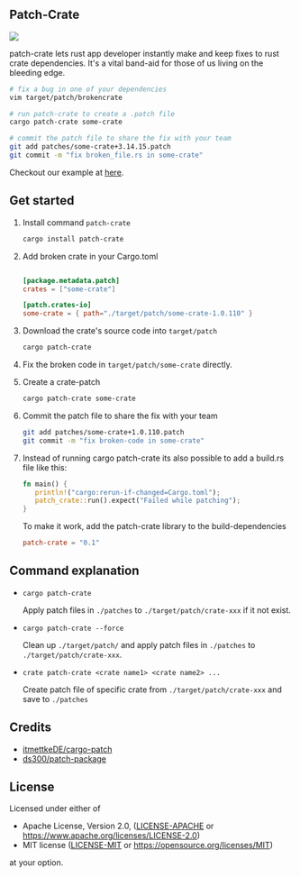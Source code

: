## Patch-Crate

[![](https://img.shields.io/crates/v/patch-crate.svg)](https://crates.io/crates/patch-crate)

patch-crate lets rust app developer instantly make and keep fixes to rust crate dependencies.
It's a vital band-aid for those of us living on the bleeding edge.

```sh
# fix a bug in one of your dependencies
vim target/patch/brokencrate

# run patch-crate to create a .patch file
cargo patch-crate some-crate

# commit the patch file to share the fix with your team
git add patches/some-crate+3.14.15.patch
git commit -m "fix broken_file.rs in some-crate"
```

Checkout our example at [here](https://github.com/mokeyish/cargo-patch-crate-example).

## Get started

1. Install command `patch-crate`

   ```sh
   cargo install patch-crate
   ```

2. Add broken crate in your Cargo.toml

   ```toml

   [package.metadata.patch]
   crates = ["some-crate"]

   [patch.crates-io]
   some-crate = { path="./target/patch/some-crate-1.0.110" }
   ```

3. Download the crate's source code into `target/patch`

   ```sh
   cargo patch-crate
   ```

4. Fix the broken code in `target/patch/some-crate` directly.

5. Create a crate-patch

   ```sh
   cargo patch-crate some-crate
   ```

6. Commit the patch file to share the fix with your team

   ```sh
   git add patches/some-crate+1.0.110.patch
   git commit -m "fix broken-code in some-crate"
   ```

7. Instead of running cargo patch-crate its also possible to add a build.rs file like this:

   ```rust
   fn main() {
      println!("cargo:rerun-if-changed=Cargo.toml");
      patch_crate::run().expect("Failed while patching");
   }
   ```

   To make it work, add the patch-crate library to the build-dependencies
   
   ```toml
   patch-crate = "0.1"
   ```

## Command explanation

- `cargo patch-crate`
   
   Apply patch files in `./patches` to `./target/patch/crate-xxx` if it not exist.

- `cargo patch-crate --force`

   Clean up `./target/patch/` and apply patch files in `./patches` to `./target/patch/crate-xxx`.

- `crate patch-crate <crate name1> <crate name2> ...`

   Create patch file of specific crate from `./target/patch/crate-xxx` and save to `./patches`


## Credits

- [itmettkeDE/cargo-patch](https://github.com/itmettkeDE/cargo-patch)
- [ds300/patch-package](https://github.com/ds300/patch-package)

## License

Licensed under either of

- Apache License, Version 2.0, ([LICENSE-APACHE](LICENSE-APACHE) or <https://www.apache.org/licenses/LICENSE-2.0>)
- MIT license ([LICENSE-MIT](LICENSE-MIT) or <https://opensource.org/licenses/MIT>)

at your option.
